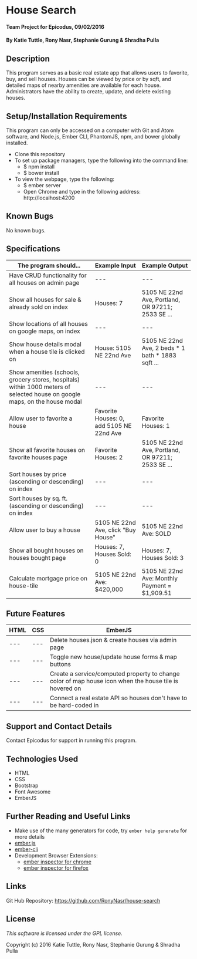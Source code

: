 # House Search

#### Team Project for Epicodus, 09/02/2016

#### By Katie Tuttle, Rony Nasr, Stephanie Gurung & Shradha Pulla

## Description

This program serves as a basic real estate app that allows users to favorite, buy, and sell houses. Houses can be viewed by price or by sqft, and detailed maps of nearby amenities are available for each house. Administrators have the ability to create, update, and delete existing houses.

## Setup/Installation Requirements

This program can only be accessed on a computer with Git and Atom software, and Node.js, Ember CLI, PhantomJS, npm, and bower globally installed.

* Clone this repository
* To set up package managers, type the following into the command line:
  * $ npm install
  * $ bower install
* To view the webpage, type the following:
  * $ ember server
  * Open Chrome and type in the following address: http://localhost:4200

## Known Bugs

No known bugs.

## Specifications

The program should... | Example Input | Example Output
----- | ----- | -----
Have CRUD functionality for all houses on admin page | --- | ---
Show all houses for sale & already sold on index | Houses: 7 | 5105 NE 22nd Ave, Portland, OR 97211; 2533 SE ...
Show locations of all houses on google maps, on index | --- | ---
Show house details modal when a house tile is clicked on | House: 5105 NE 22nd Ave | 5105 NE 22nd Ave, 2 beds * 1 bath * 1883 sqft ...
Show amenities (schools, grocery stores, hospitals) within 1000 meters of selected house on google maps, on the house modal | --- | ---
Allow user to favorite a house | Favorite Houses: 0, add 5105 NE 22nd Ave | Favorite Houses: 1
Show all favorite houses on favorite houses page | Favorite Houses: 2 | 5105 NE 22nd Ave, Portland, OR 97211; 2533 SE ...
Sort houses by price (ascending or descending) on index | --- | ---
Sort houses by sq. ft. (ascending or descending) on index | --- | ---
Allow user to buy a house | 5105 NE 22nd Ave, click "Buy House" | 5105 NE 22nd Ave: SOLD
Show all bought houses on houses bought page | Houses: 7, Houses Sold: 0 | Houses: 7, Houses Sold: 3
Calculate mortgage price on house-tile | 5105 NE 22nd Ave: $420,000 | 5105 NE 22nd Ave: Monthly Payment = $1,909.51

## Future Features

HTML | CSS | EmberJS
----- | ----- | -----
--- | --- | Delete houses.json & create houses via admin page
--- | --- | Toggle new house/update house forms & map buttons
--- | --- | Create a service/computed property to change color of map house icon when the house tile is hovered on
--- | --- | Connect a real estate API so houses don't have to be hard-coded in

## Support and Contact Details

Contact Epicodus for support in running this program.

## Technologies Used

* HTML
* CSS
* Bootstrap
* Font Awesome
* EmberJS

## Further Reading and Useful Links

* Make use of the many generators for code, try `ember help generate` for more details
* [ember.js](http://emberjs.com/)
* [ember-cli](http://ember-cli.com/)
* Development Browser Extensions:
  * [ember inspector for chrome](https://chrome.google.com/webstore/detail/ember-inspector/bmdblncegkenkacieihfhpjfppoconhi)
  * [ember inspector for firefox](https://addons.mozilla.org/en-US/firefox/addon/ember-inspector/)

## Links

Git Hub Repository: https://github.com/RonyNasr/house-search

## License

*This software is licensed under the GPL license.*

Copyright (c) 2016 Katie Tuttle, Rony Nasr, Stephanie Gurung & Shradha Pulla
